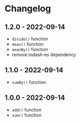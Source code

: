 # Changelog

## 1.2.0 - 2022-09-14

- `divide()` function
- `mean()` function
- `meanBy()` function
- remove lodash-es dependency

## 1.1.0 - 2022-09-14

- `sumBy()` function

## 1.0.0 - 2022-09-14

- `add()` function
- `sum()` function
